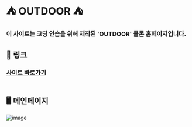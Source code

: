 # ⛺ OUTDOOR ⛺
### 이 사이트는 코딩 연습을 위해 제작된 'OUTDOOR' 클론 홈페이지입니다.
## 🚀 링크
### [사이트 바로가기](https://goseongho.github.io/outdoor/) <br><br>
## 🖥 메인페이지
![image](https://github.com/goseongho/outdoor/assets/152961741/3133b150-614b-4049-866a-a7ff983eba1a)
